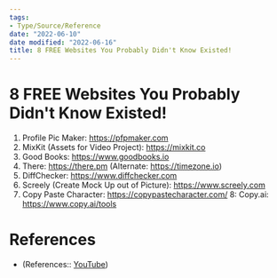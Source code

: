 ```yaml
---
tags:
- Type/Source/Reference
date: "2022-06-10"
date modified: "2022-06-16"
title: 8 FREE Websites You Probably Didn't Know Existed!
---
```


# 8 FREE Websites You Probably Didn't Know Existed!
1. Profile Pic Maker: https://pfpmaker.com
2. MixKit (Assets for Video Project): https://mixkit.co
3. Good Books: https://www.goodbooks.io
4. There: https://there.pm (Alternate: https://timezone.io)
5. DiffChecker: https://www.diffchecker.com
6. Screely (Create Mock Up out of Picture): https://www.screely.com
7. Copy Paste Character: https://copypastecharacter.com/
8: Copy.ai: https://www.copy.ai/tools

# References
- (References:: [YouTube](https://youtu.be/N8g4eO2gp0s))
